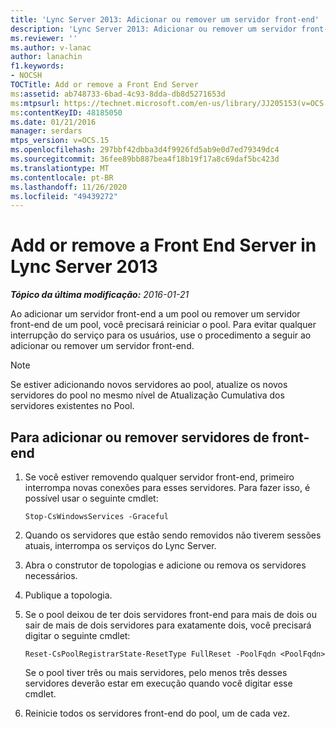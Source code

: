 ```yaml
---
title: 'Lync Server 2013: Adicionar ou remover um servidor front-end'
description: 'Lync Server 2013: Adicionar ou remover um servidor front-end.'
ms.reviewer: ''
ms.author: v-lanac
author: lanachin
f1.keywords:
- NOCSH
TOCTitle: Add or remove a Front End Server
ms:assetid: ab748733-6bad-4c93-8dda-db8d5271653d
ms:mtpsurl: https://technet.microsoft.com/en-us/library/JJ205153(v=OCS.15)
ms:contentKeyID: 48185050
ms.date: 01/21/2016
manager: serdars
mtps_version: v=OCS.15
ms.openlocfilehash: 297bbf42dbba3d4f9926fd5ab9e0d7ed79349dc4
ms.sourcegitcommit: 36fee89bb887bea4f18b19f17a8c69daf5bc423d
ms.translationtype: MT
ms.contentlocale: pt-BR
ms.lasthandoff: 11/26/2020
ms.locfileid: "49439272"
---
```

# <a name="add-or-remove-a-front-end-server-in-lync-server-2013"></a>Add or remove a Front End Server in Lync Server 2013

<div data-xmlns="http://www.w3.org/1999/xhtml">

<div class="topic" data-xmlns="http://www.w3.org/1999/xhtml" data-msxsl="urn:schemas-microsoft-com:xslt" data-cs="https://msdn.microsoft.com/">

<div data-asp="https://msdn2.microsoft.com/asp">



</div>

<div id="mainSection">

<div id="mainBody">

<span> </span>

_**Tópico da última modificação:** 2016-01-21_

Ao adicionar um servidor front-end a um pool ou remover um servidor front-end de um pool, você precisará reiniciar o pool. Para evitar qualquer interrupção do serviço para os usuários, use o procedimento a seguir ao adicionar ou remover um servidor front-end.

<div>


> [!NOTE]  
> Se estiver adicionando novos servidores ao pool, atualize os novos servidores do pool no mesmo nível de Atualização Cumulativa dos servidores existentes no Pool.



</div>

<div>

## <a name="to-add-or-remove-front-end-servers"></a>Para adicionar ou remover servidores de front-end

1.  Se você estiver removendo qualquer servidor front-end, primeiro interrompa novas conexões para esses servidores. Para fazer isso, é possível usar o seguinte cmdlet:
    
        Stop-CsWindowsServices -Graceful

2.  Quando os servidores que estão sendo removidos não tiverem sessões atuais, interrompa os serviços do Lync Server.

3.  Abra o construtor de topologias e adicione ou remova os servidores necessários.

4.  Publique a topologia.

5.  Se o pool deixou de ter dois servidores front-end para mais de dois ou sair de mais de dois servidores para exatamente dois, você precisará digitar o seguinte cmdlet:
    
        Reset-CsPoolRegistrarState-ResetType FullReset -PoolFqdn <PoolFqdn>
    
    Se o pool tiver três ou mais servidores, pelo menos três desses servidores deverão estar em execução quando você digitar esse cmdlet.

6.  Reinicie todos os servidores front-end do pool, um de cada vez.

</div>

</div>

<span> </span>

</div>

</div>

</div>

